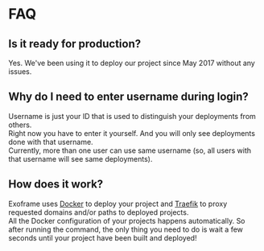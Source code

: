 # FAQ

## Is it ready for production?

Yes. We've been using it to deploy our project since May 2017 without any issues.

## Why do I need to enter username during login?

Username is just your ID that is used to distinguish your deployments from others.  
Right now you have to enter it yourself. And you will only see deployments done with that username.  
Currently, more than one user can use same username (so, all users with that username will see same deployments).

## How does it work?

Exoframe uses [Docker](https://www.docker.com/) to deploy your project and [Traefik](https://traefik.io/) to proxy requested domains and/or paths to deployed projects.  
All the Docker configuration of your projects happens automatically. So after running the command, the only thing you need to do is wait a few seconds until your project have been built and deployed!
